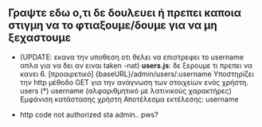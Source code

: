 ## Γραψτε εδω ο,τι δε δουλευει ή πρεπει καποια στιγμη να το φτιαξουμε/δουμε για να μη ξεχαστουμε

- (UPDATE: εκανα την υποθεση οτι θελει να επιστρεφει το username απλα για να δει αν ειναι taken -nat) **users.js**: δε ξερουμε τι πρεπει να κανει
    6. [προαιρετικό] {baseURL}/admin/users/:username
    Υποστηρίζει την http μέθοδο GET για την ανάγνωση των στοιχείων ενός χρήστη.
    users (*) username
    (αλφαριθμητικό με
    λατινικούς χαρακτήρες)
    Εμφάνιση κατάστασης
    χρήστη
    Αποτέλεσμα εκτέλεσης:
    username

- http code not authorized sta admin.. pws?
